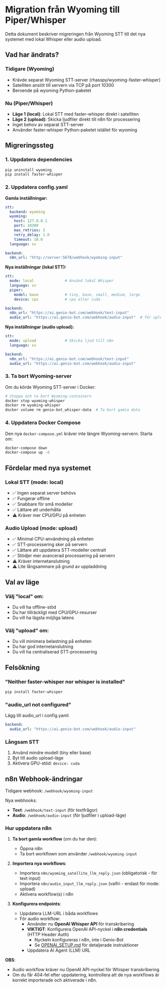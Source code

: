 # Migration från Wyoming till Piper/Whisper

Detta dokument beskriver migreringen från Wyoming STT till det nya systemet med lokal Whisper eller audio upload.

## Vad har ändrats?

### Tidigare (Wyoming)
- Krävde separat Wyoming STT-server (rhasspy/wyoming-faster-whisper)
- Satelliten anslöt till servern via TCP på port 10300
- Beroende på wyoming Python-paketet

### Nu (Piper/Whisper)
- **Läge 1 (local)**: Lokal STT med faster-whisper direkt i satelliten
- **Läge 2 (upload)**: Skicka ljudfiler direkt till n8n för processering
- Inget behov av separat STT-server
- Använder faster-whisper Python-paketet istället för wyoming

## Migreringssteg

### 1. Uppdatera dependencies
```bash
pip uninstall wyoming
pip install faster-whisper
```

### 2. Uppdatera config.yaml

**Gamla inställningar:**
```yaml
stt:
  backend: wyoming
  wyoming:
    host: 127.0.0.1
    port: 10300
    max_retries: 3
    retry_delay: 1.0
    timeout: 10.0
  language: sv

backend:
  n8n_url: "http://server:5678/webhook/wyoming-input"
```

**Nya inställningar (lokal STT):**
```yaml
stt:
  mode: local              # Använd lokal Whisper
  language: sv
  piper:
    model: base            # tiny, base, small, medium, large
    device: cpu            # cpu eller cuda

backend:
  n8n_url: "https://ai.genio-bot.com/webhook/text-input"
  audio_url: "https://ai.genio-bot.com/webhook/audio-input"  # för upload-läge
```

**Nya inställningar (audio upload):**
```yaml
stt:
  mode: upload             # Skicka ljud till n8n
  language: sv

backend:
  n8n_url: "https://ai.genio-bot.com/webhook/text-input"
  audio_url: "https://ai.genio-bot.com/webhook/audio-input"
```

### 3. Ta bort Wyoming-server

Om du körde Wyoming STT-server i Docker:
```bash
# Stoppa och ta bort Wyoming-containern
docker stop wyoming-whisper
docker rm wyoming-whisper
docker volume rm genio-bot_whisper-data  # Ta bort gamla data
```

### 4. Uppdatera Docker Compose

Den nya `docker-compose.yml` kräver inte längre Wyoming-servern. Starta om:
```bash
docker-compose down
docker-compose up -d
```

## Fördelar med nya systemet

### Lokal STT (mode: local)
- ✅ Ingen separat server behövs
- ✅ Fungerar offline
- ✅ Snabbare för små modeller
- ✅ Lättare att underhålla
- ⚠️ Kräver mer CPU/GPU på enheten

### Audio Upload (mode: upload)
- ✅ Minimal CPU-användning på enheten
- ✅ STT-processering sker på servern
- ✅ Lättare att uppdatera STT-modeller centralt
- ✅ Stödjer mer avancerad processering på servern
- ⚠️ Kräver internetanslutning
- ⚠️ Lite långsammare på grund av uppladdning

## Val av läge

### Välj "local" om:
- Du vill ha offline-stöd
- Du har tillräckligt med CPU/GPU-resurser
- Du vill ha lägsta möjliga latens

### Välj "upload" om:
- Du vill minimera belastning på enheten
- Du har god internetanslutning
- Du vill ha centraliserad STT-processering

## Felsökning

### "Neither faster-whisper nor whisper is installed"
```bash
pip install faster-whisper
```

### "audio_url not configured"
Lägg till audio_url i config.yaml:
```yaml
backend:
  audio_url: "https://ai.genio-bot.com/webhook/audio-input"
```

### Långsam STT
1. Använd mindre modell (tiny eller base)
2. Byt till audio upload-läge
3. Aktivera GPU-stöd: `device: cuda`

## n8n Webhook-ändringar

Tidigare webhook: `/webhook/wyoming-input`

Nya webhooks:
- **Text**: `/webhook/text-input` (för textfrågor)
- **Audio**: `/webhook/audio-input` (för ljudfiler i upload-läge)

### Hur uppdatera n8n

1. **Ta bort gamla workflow** (om du har den):
   - Öppna n8n
   - Ta bort workflown som använder `/webhook/wyoming-input`

2. **Importera nya workflows**:
   - Importera `n8n/wyoming_satellite_llm_reply.json` (obligatorisk - för text input)
   - Importera `n8n/audio_input_llm_reply.json` (valfri - endast för mode: upload)
   - Aktivera workflow(s) i n8n

3. **Konfigurera endpoints**:
   - Uppdatera LLM-URL i båda workflows
   - För audio workflow: 
     - Använder nu **OpenAI Whisper API** för transkribering
     - **VIKTIGT**: Konfigurera OpenAI API-nyckel i **n8n credentials** (HTTP Header Auth)
       - Nyckeln konfigureras i n8n, inte i Genio-Bot
       - Se [OPENAI_SETUP.md](OPENAI_SETUP.md) för detaljerade instruktioner
     - Uppdatera AI Agent (LLM) URL

**OBS**: 
- Audio workflow kräver nu OpenAI API-nyckel för Whisper transkribering
- Om du får 404-fel efter uppdatering, kontrollera att de nya workflows är korrekt importerade och aktiverade i n8n.
